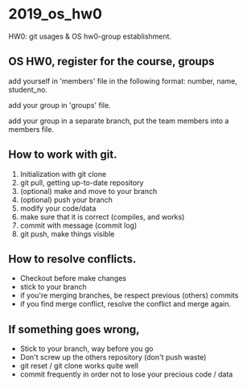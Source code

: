 # 2019_os_hw0
HW0: git usages & OS hw0-group establishment.


## OS HW0, register for the course, groups

add yourself in 'members' file in the following format: number, name, student_no.

add your group in 'groups' file.

add your group in a separate branch, put the team members into a members file.


## How to work with git.
1. Initialization with git clone
2. git pull, getting up-to-date repository
3. (optional) make and move to your branch
4. (optional) push your branch
5. modify your code/data
6. make sure that it is correct (compiles, and works)
7. commit with message (commit log)
8. git push, make things visible

## How to resolve conflicts.
* Checkout before make changes
* stick to your branch
* if you're merging branches, be respect previous (others) commits
* if you find merge conflict, resolve the conflict and merge again.

## If something goes wrong,
* Stick to your branch, way before you go
* Don't screw up the others repository (don't push waste)
* git reset / git clone works quite well
* commit frequently in order not to lose your precious code / data

